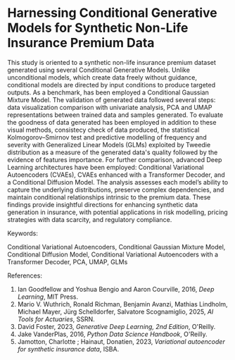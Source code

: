 # Harnessing Conditional Generative Models for Synthetic Non-Life Insurance Premium Data

This study is oriented to a synthetic non-life insurance premium dataset generated using several Conditional Generative Models. Unlike unconditional models, which create data freely without guidance, conditional models are directed by input conditions to produce targeted outputs. As a benchmark, has been employed a Conditional Gaussian Mixture Model. The validation of generated data followed several steps: data visualization comparison with univariate analysis, PCA and UMAP representations between trained data and samples generated. To evaluate the goodness of data generated has been employed in addition to these visual methods, consistecy check of data produced, the statistical Kolmogorov–Smirnov test and predictive modelling of frequency and severity with Generalized Linear Models (GLMs) exploited by Tweedie distribution as a measure of the generated data's quality followed by the evidence of features importance. For further comparison, advanced Deep Learning architectures have been employed: Conditional Variational Autoencoders (CVAEs), CVAEs enhanced with a Transformer Decoder, and a Conditional Diffusion Model. The analysis assesses each model’s ability to capture the underlying distributions, preserve complex dependencies, and maintain conditional relationships intrinsic to the premium data. These findings provide insightful directions for enhancing synthetic data generation in insurance, with potential applications in risk modelling, pricing strategies with data scarcity, and regulatory compliance.

Keywords: 

Conditional Variational Autoencoders, Conditional Gaussian Mixture Model, Conditional Diffusion Model, Conditional Variational Autoencoders with a Transformer Decoder, PCA, UMAP, GLMs

References: 

1. Ian Goodfellow and Yoshua Bengio and Aaron Courville, 2016, *Deep Learning*, MIT Press.
2. Mario V. Wuthrich, Ronald Richman, Benjamin Avanzi, Mathias Lindholm, Michael Mayer, Jürg Schelldorfer, Salvatore Scognamiglio, 2025, *AI Tools for Actuaries*, SSRN.
3. David Foster, 2023, *Generative Deep Learning, 2nd Edition*, O'Reilly.
4. Jake VanderPlas, 2016, *Python Data Science Handbook*, O'Reilly.
5. Jamotton, Charlotte ; Hainaut, Donatien, 2023, *Variational autoencoder for synthetic insurance data*, ISBA.

